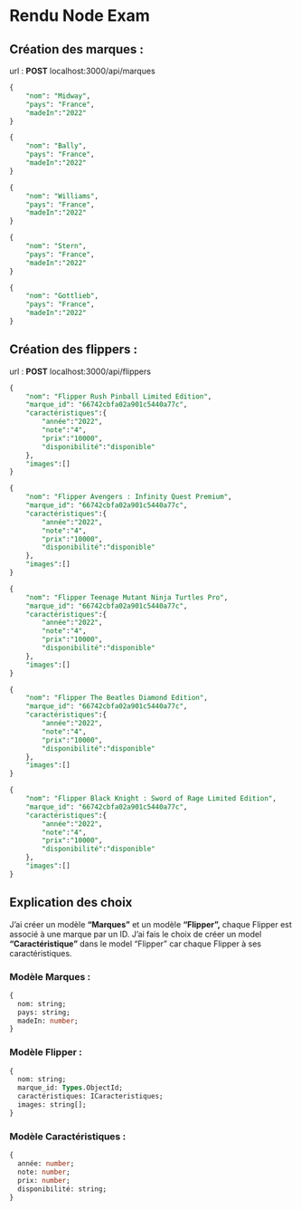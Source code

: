 # Rendu Node Exam

## Création des marques :

url : **POST** localhost:3000/api/marques

```sql
{
	"nom": "Midway",
	"pays": "France",
	"madeIn":"2022"
}
```

```sql
{
	"nom": "Bally",
	"pays": "France",
	"madeIn":"2022"
}
```

```sql
{
	"nom": "Williams",
	"pays": "France",
	"madeIn":"2022"
}
```

```sql
{
	"nom": "Stern",
	"pays": "France",
	"madeIn":"2022"
}
```

```sql
{
	"nom": "Gottlieb",
	"pays": "France",
	"madeIn":"2022"
}
```

## Création des flippers :

url : **POST** localhost:3000/api/flippers

```sql
{
	"nom": "Flipper Rush Pinball Limited Edition",
	"marque_id": "66742cbfa02a901c5440a77c",
	"caractéristiques":{
		"année":"2022",
		"note":"4",
		"prix":"10000",
		"disponibilité":"disponible"
	},
	"images":[]
}
```

```sql
{
	"nom": "Flipper Avengers : Infinity Quest Premium",
	"marque_id": "66742cbfa02a901c5440a77c",
	"caractéristiques":{
		"année":"2022",
		"note":"4",
		"prix":"10000",
		"disponibilité":"disponible"
	},
	"images":[]
}
```

```sql
{
	"nom": "Flipper Teenage Mutant Ninja Turtles Pro",
	"marque_id": "66742cbfa02a901c5440a77c",
	"caractéristiques":{
		"année":"2022",
		"note":"4",
		"prix":"10000",
		"disponibilité":"disponible"
	},
	"images":[]
}
```

```sql
{
	"nom": "Flipper The Beatles Diamond Edition",
	"marque_id": "66742cbfa02a901c5440a77c",
	"caractéristiques":{
		"année":"2022",
		"note":"4",
		"prix":"10000",
		"disponibilité":"disponible"
	},
	"images":[]
}
```

```sql
{
	"nom": "Flipper Black Knight : Sword of Rage Limited Edition",
	"marque_id": "66742cbfa02a901c5440a77c",
	"caractéristiques":{
		"année":"2022",
		"note":"4",
		"prix":"10000",
		"disponibilité":"disponible"
	},
	"images":[]
}
```

## Explication des choix

J’ai créer un modèle **“Marques”** et un modèle **“Flipper”,** chaque Flipper est associé à une marque par un ID.
J’ai fais le choix de créer un model **“Caractéristique”** dans le model “Flipper” car chaque Flipper à ses caractéristiques.

### Modèle Marques :

```sql
{
  nom: string;
  pays: string;
  madeIn: number;
}
```

### Modèle Flipper :

```sql
{
  nom: string;
  marque_id: Types.ObjectId;
  caractéristiques: ICaracteristiques;
  images: string[];
}
```

### Modèle Caractéristiques :

```sql
{
  année: number;
  note: number;
  prix: number;
  disponibilité: string;
}
```